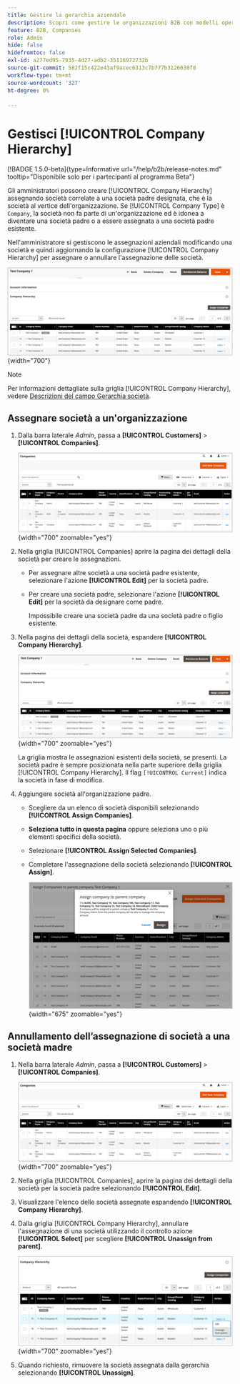 ```yaml
---
title: Gestire la gerarchia aziendale
description: Scopri come gestire le organizzazioni B2B con modelli operativi complessi creando gerarchie aziendali
feature: B2B, Companies
role: Admin
hide: false
hidefromtoc: false
exl-id: a277ed95-7935-4d27-adb2-35116972732b
source-git-commit: 582f15c422e43af9acec6313c7b777b3126030f8
workflow-type: tm+mt
source-wordcount: '327'
ht-degree: 0%

---
```


# Gestisci [!UICONTROL Company Hierarchy]

[!BADGE 1.5.0-beta]{type=Informative url="/help/b2b/release-notes.md" tooltip="Disponibile solo per i partecipanti al programma Beta"}

Gli amministratori possono creare [!UICONTROL Company Hierarchy] assegnando società correlate a una società padre designata, che è la società al vertice dell&#39;organizzazione. Se [!UICONTROL Company Type] è `Company`, la società non fa parte di un&#39;organizzazione ed è idonea a diventare una società padre o a essere assegnata a una società padre esistente.

Nell&#39;amministratore si gestiscono le assegnazioni aziendali modificando una società e quindi aggiornando la configurazione [!UICONTROL Company Hierarchy] per assegnare o annullare l&#39;assegnazione delle società.

![Griglia gerarchia società](./assets/company-detail-hierarchy-current-flag.png){width="700"}

>[!NOTE]
>
>Per informazioni dettagliate sulla griglia [!UICONTROL Company Hierarchy], vedere [Descrizioni del campo Gerarchia società](account-company-create.md#company-hierarchy).

## Assegnare società a un&#39;organizzazione

1. Dalla barra laterale _Admin_, passa a **[!UICONTROL Customers]** > **[!UICONTROL Companies]**.

   ![Griglia Aziende](./assets/companies-grid-view.png){width="700" zoomable="yes"}

1. Nella griglia [!UICONTROL Companies] aprire la pagina dei dettagli della società per creare le assegnazioni.

   - Per assegnare altre società a una società padre esistente, selezionare l&#39;azione **[!UICONTROL Edit]** per la società padre.
   - Per creare una società padre, selezionare l&#39;azione **[!UICONTROL Edit]** per la società da designare come padre.

     Impossibile creare una società padre da una società padre o figlio esistente.

1. Nella pagina dei dettagli della società, espandere **[!UICONTROL Company Hierarchy]**.

   ![Griglia gerarchia società](./assets/company-detail-hierarchy-current-flag.png){width="700" zoomable="yes"}

   La griglia mostra le assegnazioni esistenti della società, se presenti. La società padre è sempre posizionata nella parte superiore della griglia [!UICONTROL Company Hierarchy]. Il flag `[!UICONTROL Current]` indica la società in fase di modifica.

1. Aggiungere società all&#39;organizzazione padre.

   - Scegliere da un elenco di società disponibili selezionando **[!UICONTROL Assign Companies]**.

   - **Seleziona tutto in questa pagina** oppure seleziona uno o più elementi specifici della società.

   - Selezionare **[!UICONTROL Assign Selected Companies]**.

   - Completare l&#39;assegnazione della società selezionando **[!UICONTROL Assign]**.

     ![Assegna società all&#39;organizzazione](./assets/assign-selected-companies-hierarchy.png){width="675" zoomable="yes"}

## Annullamento dell’assegnazione di società a una società madre

1. Nella barra laterale _Admin_, passa a **[!UICONTROL Customers]** > **[!UICONTROL Companies]**.

   ![Griglia Aziende](./assets/companies-grid-view.png){width="700" zoomable="yes"}

1. Nella griglia [!UICONTROL Companies], aprire la pagina dei dettagli della società per la società padre selezionando **[!UICONTROL Edit]**.

1. Visualizzare l&#39;elenco delle società assegnate espandendo **[!UICONTROL Company Hierarchy]**.

1. Dalla griglia [!UICONTROL Company Hierarchy], annullare l&#39;assegnazione di una società utilizzando il controllo azione **[!UICONTROL Select]** per scegliere **[!UICONTROL Unassign from parent]**.

   ![Annulla assegnazione società da un&#39;organizzazione padre](./assets/company-hierarchy-grid-unassign.png){width="700" zoomable="yes"}

1. Quando richiesto, rimuovere la società assegnata dalla gerarchia selezionando **[!UICONTROL Unassign]**.
